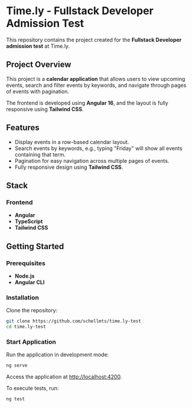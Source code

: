 # Time.ly - Fullstack Developer Admission Test

This repository contains the project created for the **Fullstack Developer admission test** at Time.ly.

## Project Overview

This project is a **calendar application** that allows users to view upcoming events, search and filter events by keywords, and navigate through pages of events with pagination.

The frontend is developed using **Angular 16**, and the layout is fully responsive using **Tailwind CSS**.

## Features

- Display events in a row-based calendar layout.  
- Search events by keywords, e.g., typing "Friday" will show all events containing that term.  
- Pagination for easy navigation across multiple pages of events.  
- Fully responsive design using **Tailwind CSS**.  

## Stack

### Frontend

- **Angular**  
- **TypeScript**  
- **Tailwind CSS**  

## Getting Started

### Prerequisites

- **Node.js**  
- **Angular CLI**  

### Installation

Clone the repository:

```bash
git clone https://github.com/schellmts/time.ly-test
cd time.ly-test
```

### Start Application

Run the application in development mode:

```bash
ng serve
```

Access the application at [http://localhost:4200](http://localhost:4200).

To execute tests, run:

```bash
ng test
```
